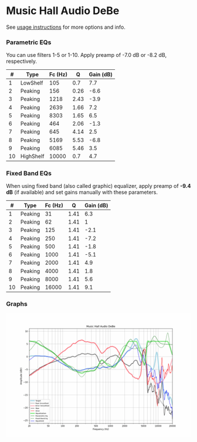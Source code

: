 # Music Hall Audio DeBe
See [usage instructions](https://github.com/jaakkopasanen/AutoEq#usage) for more options and info.

### Parametric EQs
You can use filters 1-5 or 1-10. Apply preamp of -7.0 dB or -8.2 dB, respectively.

|   # | Type      |   Fc (Hz) |    Q |   Gain (dB) |
|-----|-----------|-----------|------|-------------|
|   1 | LowShelf  |       105 | 0.7  |         7.7 |
|   2 | Peaking   |       156 | 0.26 |        -6.6 |
|   3 | Peaking   |      1218 | 2.43 |        -3.9 |
|   4 | Peaking   |      2639 | 1.66 |         7.2 |
|   5 | Peaking   |      8303 | 1.65 |         6.5 |
|   6 | Peaking   |       464 | 2.06 |        -1.3 |
|   7 | Peaking   |       645 | 4.14 |         2.5 |
|   8 | Peaking   |      5169 | 5.53 |        -6.8 |
|   9 | Peaking   |      6085 | 5.46 |         3.5 |
|  10 | HighShelf |     10000 | 0.7  |         4.7 |

### Fixed Band EQs
When using fixed band (also called graphic) equalizer, apply preamp of **-9.4 dB** (if available) and set gains manually with these parameters.

|   # | Type    |   Fc (Hz) |    Q |   Gain (dB) |
|-----|---------|-----------|------|-------------|
|   1 | Peaking |        31 | 1.41 |         6.3 |
|   2 | Peaking |        62 | 1.41 |         1   |
|   3 | Peaking |       125 | 1.41 |        -2.1 |
|   4 | Peaking |       250 | 1.41 |        -7.2 |
|   5 | Peaking |       500 | 1.41 |        -1.8 |
|   6 | Peaking |      1000 | 1.41 |        -5.1 |
|   7 | Peaking |      2000 | 1.41 |         4.9 |
|   8 | Peaking |      4000 | 1.41 |         1.8 |
|   9 | Peaking |      8000 | 1.41 |         5.6 |
|  10 | Peaking |     16000 | 1.41 |         9.1 |

### Graphs
![](./Music%20Hall%20Audio%20DeBe.png)

